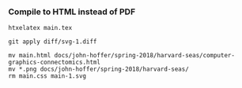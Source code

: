 ### Compile to HTML instead of PDF

```
htxelatex main.tex

git apply diff/svg-1.diff

mv main.html docs/john-hoffer/spring-2018/harvard-seas/computer-graphics-connectomics.html
mv *.png docs/john-hoffer/spring-2018/harvard-seas/
rm main.css main-1.svg

```

